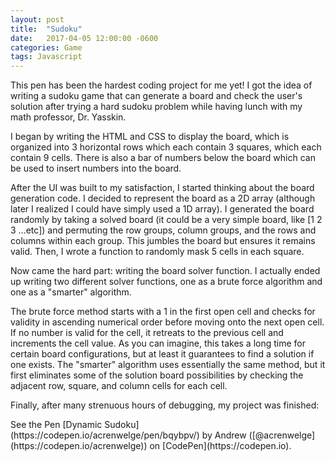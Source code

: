 ```yaml
---
layout: post
title:  "Sudoku"
date:   2017-04-05 12:00:00 -0600
categories: Game
tags: Javascript
---
```

This pen has been the hardest coding project for me yet! I got the idea of
writing a sudoku game that can generate a board and check the user's solution
after trying a hard sudoku problem while having lunch with my math professor, Dr. Yasskin.
<!--end excerpt-->

I began by writing the HTML and CSS to display the board, which is organized
into 3 horizontal rows which each contain 3 squares, which each contain 9 cells.
There is also a bar of numbers below the board which can be used to insert
numbers into the board.

After the UI was built to my satisfaction, I started thinking about the board
generation code. I decided to represent the board as a 2D array (although
later I realized I could have simply used a 1D array). I generated the board
randomly by taking a solved board (it could be a very simple board, like
[1 2 3 ...etc]) and permuting the row groups, column groups, and the rows
and columns within each group. This jumbles the board but ensures it remains
valid. Then, I wrote a function to randomly mask 5 cells in each square.

Now came the hard part: writing the board solver function. I actually ended
up writing two different solver functions, one as a brute force algorithm
and one as a "smarter" algorithm.

The brute force method starts with a 1 in the first open cell and checks for
validity in ascending numerical order before moving onto the next open cell.
If no number is valid for the cell, it retreats to the previous cell and
increments the cell value. As you can imagine, this takes a long time for
certain board configurations, but at least it guarantees to find a solution
if one exists. The "smarter" algorithm uses essentially the same method, but
it first eliminates some of the solution board possibilities by checking the
adjacent row, square, and column cells for each cell.

Finally, after many strenuous hours of debugging, my project was finished:

<p data-height="750" data-theme-id="0" data-slug-hash="bqybpv" data-default-tab="result" data-user="acrenwelge" data-embed-version="2" data-pen-title="Dynamic Sudoku" class="codepen">
  See the Pen [Dynamic Sudoku](https://codepen.io/acrenwelge/pen/bqybpv/) by Andrew ([@acrenwelge](https://codepen.io/acrenwelge)) on [CodePen](https://codepen.io).
</p>
